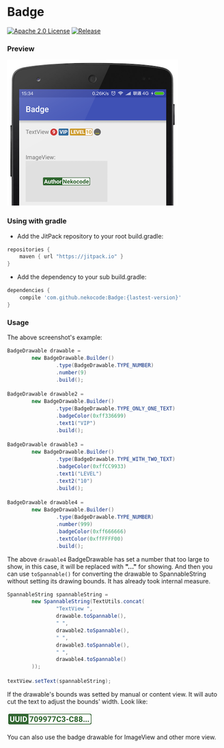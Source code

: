 # Badge
[![Apache 2.0 License](https://img.shields.io/badge/license-Apache%202.0-blue.svg?style=flat)](http://www.apache.org/licenses/LICENSE-2.0.html) [![Release](https://img.shields.io/github/release/nekocode/Badge.svg?label=Jitpack)](https://jitpack.io/#nekocode/Badge)

### Preview
![preview](art/preview.png)

### Using with gradle
- Add the JitPack repository to your root build.gradle:
```gradle
repositories {
    maven { url "https://jitpack.io" }
}
```

- Add the dependency to your sub build.gradle:
```gradle
dependencies {
    compile 'com.github.nekocode:Badge:{lastest-version}'
}
```

### Usage

The above screenshot's example:

```java
BadgeDrawable drawable =
        new BadgeDrawable.Builder()
                .type(BadgeDrawable.TYPE_NUMBER)
                .number(9)
                .build();

BadgeDrawable drawable2 =
        new BadgeDrawable.Builder()
                .type(BadgeDrawable.TYPE_ONLY_ONE_TEXT)
                .badgeColor(0xff336699)
                .text1("VIP")
                .build();

BadgeDrawable drawable3 =
        new BadgeDrawable.Builder()
                .type(BadgeDrawable.TYPE_WITH_TWO_TEXT)
                .badgeColor(0xffCC9933)
                .text1("LEVEL")
                .text2("10")
                .build();

BadgeDrawable drawable4 =
        new BadgeDrawable.Builder()
                .type(BadgeDrawable.TYPE_NUMBER)
                .number(999)
                .badgeColor(0xff666666)
                .textColor(0xffFFFF00)
                .build();
```

The above `drawable4` BadgeDrawable has set a number that too large to show, in this case, it will be replaced with **"..."** for showing. And then you can use `toSpannable()` for converting the drawable to SpannableString without setting its drawing bounds. It has already took internal measure.

```java
SpannableString spannableString =
        new SpannableString(TextUtils.concat(
                "TextView ",
                drawable.toSpannable(),
                " ",
                drawable2.toSpannable(),
                " ",
                drawable3.toSpannable(),
                " ",
                drawable4.toSpannable()
        ));

textView.setText(spannableString);
```

If the drawable's bounds was setted by manual or content view. It will auto cut the text to adjust the bounds' width. Look like:

![](art/1.png)

You can also use the badge drawable for ImageView and other more view.
